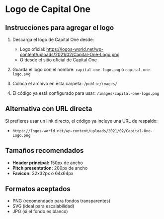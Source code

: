 # Logo de Capital One

## Instrucciones para agregar el logo

1. Descarga el logo de Capital One desde:
   - Logo oficial: https://logos-world.net/wp-content/uploads/2021/02/Capital-One-Logo.png
   - O desde el sitio oficial de Capital One

2. Guarda el logo con el nombre: `capital-one-logo.png` o `capital-one-logo.svg`

3. Coloca el archivo en esta carpeta: `/public/images/`

4. El código ya está configurado para usar: `/images/capital-one-logo.png`

## Alternativa con URL directa

Si prefieres usar un link directo, el código ya incluye una URL de respaldo:
- `https://logos-world.net/wp-content/uploads/2021/02/Capital-One-Logo.png`

## Tamaños recomendados

- **Header principal:** 150px de ancho
- **Pitch presentation:** 200px de ancho
- **Favicon:** 32x32px o 64x64px

## Formatos aceptados

- PNG (recomendado para fondos transparentes)
- SVG (ideal para escalabilidad)
- JPG (si el fondo es blanco)

